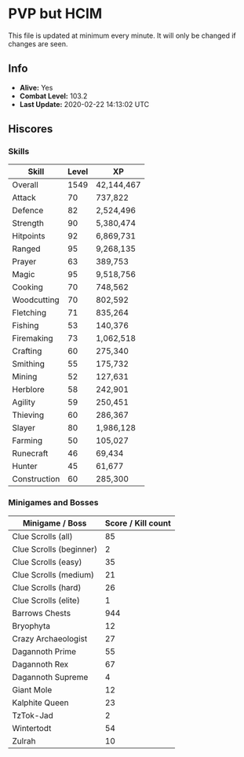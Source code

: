 # PVP but HCIM

This file is updated at minimum every minute. It will only be changed if changes are seen.

## Info

 - **Alive:** Yes
 - **Combat Level:** 103.2
 - **Last Update:** 2020-02-22 14:13:02 UTC

## Hiscores

### Skills

| Skill | Level | XP |
|--|--|--|
| Overall | 1549 | 42,144,467 |
| Attack | 70 | 737,822 |
| Defence | 82 | 2,524,496 |
| Strength | 90 | 5,380,474 |
| Hitpoints | 92 | 6,869,731 |
| Ranged | 95 | 9,268,135 |
| Prayer | 63 | 389,753 |
| Magic | 95 | 9,518,756 |
| Cooking | 70 | 748,562 |
| Woodcutting | 70 | 802,592 |
| Fletching | 71 | 835,264 |
| Fishing | 53 | 140,376 |
| Firemaking | 73 | 1,062,518 |
| Crafting | 60 | 275,340 |
| Smithing | 55 | 175,732 |
| Mining | 52 | 127,631 |
| Herblore | 58 | 242,901 |
| Agility | 59 | 250,451 |
| Thieving | 60 | 286,367 |
| Slayer | 80 | 1,986,128 |
| Farming | 50 | 105,027 |
| Runecraft | 46 | 69,434 |
| Hunter | 45 | 61,677 |
| Construction | 60 | 285,300 |

### Minigames and Bosses

| Minigame / Boss | Score / Kill count |
|--|--|
| Clue Scrolls (all) | 85 |
| Clue Scrolls (beginner) | 2 |
| Clue Scrolls (easy) | 35 |
| Clue Scrolls (medium) | 21 |
| Clue Scrolls (hard) | 26 |
| Clue Scrolls (elite) | 1 |
| Barrows Chests | 944 |
| Bryophyta | 12 |
| Crazy Archaeologist | 27 |
| Dagannoth Prime | 55 |
| Dagannoth Rex | 67 |
| Dagannoth Supreme | 4 |
| Giant Mole | 12 |
| Kalphite Queen | 23 |
| TzTok-Jad | 2 |
| Wintertodt | 54 |
| Zulrah | 10 |
